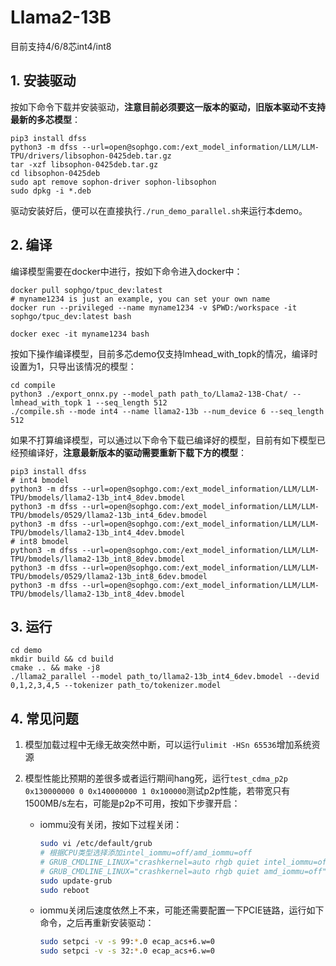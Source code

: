 # Llama2-13B
目前支持4/6/8芯int4/int8
## 1. 安装驱动
按如下命令下载并安装驱动，**注意目前必须要这一版本的驱动，旧版本驱动不支持最新的多芯模型**：
```shell
pip3 install dfss
python3 -m dfss --url=open@sophgo.com:/ext_model_information/LLM/LLM-TPU/drivers/libsophon-0425deb.tar.gz
tar -xzf libsophon-0425deb.tar.gz
cd libsophon-0425deb
sudo apt remove sophon-driver sophon-libsophon
sudo dpkg -i *.deb

```
驱动安装好后，便可以在直接执行`./run_demo_parallel.sh`来运行本demo。

## 2. 编译
编译模型需要在docker中进行，按如下命令进入docker中：
```shell
docker pull sophgo/tpuc_dev:latest
# myname1234 is just an example, you can set your own name
docker run --privileged --name myname1234 -v $PWD:/workspace -it sophgo/tpuc_dev:latest bash

docker exec -it myname1234 bash
```

按如下操作编译模型，目前多芯demo仅支持lmhead_with_topk的情况，编译时设置为1，只导出该情况的模型：
```shell
cd compile
python3 ./export_onnx.py --model_path path_to/Llama2-13B-Chat/ --lmhead_with_topk 1 --seq_length 512
./compile.sh --mode int4 --name llama2-13b --num_device 6 --seq_length 512
```

如果不打算编译模型，可以通过以下命令下载已编译好的模型，目前有如下模型已经预编译好，**注意最新版本的驱动需要重新下载下方的模型**：
```shell
pip3 install dfss
# int4 bmodel
python3 -m dfss --url=open@sophgo.com:/ext_model_information/LLM/LLM-TPU/bmodels/llama2-13b_int4_8dev.bmodel
python3 -m dfss --url=open@sophgo.com:/ext_model_information/LLM/LLM-TPU/bmodels/0529/llama2-13b_int4_6dev.bmodel
python3 -m dfss --url=open@sophgo.com:/ext_model_information/LLM/LLM-TPU/bmodels/llama2-13b_int4_4dev.bmodel
# int8 bmodel
python3 -m dfss --url=open@sophgo.com:/ext_model_information/LLM/LLM-TPU/bmodels/llama2-13b_int8_8dev.bmodel
python3 -m dfss --url=open@sophgo.com:/ext_model_information/LLM/LLM-TPU/bmodels/0529/llama2-13b_int8_6dev.bmodel
python3 -m dfss --url=open@sophgo.com:/ext_model_information/LLM/LLM-TPU/bmodels/llama2-13b_int8_4dev.bmodel
```

## 3. 运行
```shell
cd demo
mkdir build && cd build
cmake .. && make -j8
./llama2_parallel --model path_to/llama2-13b_int4_6dev.bmodel --devid 0,1,2,3,4,5 --tokenizer path_to/tokenizer.model
```

## 4. 常见问题

1) 模型加载过程中无缘无故突然中断，可以运行`ulimit -HSn 65536`增加系统资源

2) 模型性能比预期的差很多或者运行期间hang死，运行`test_cdma_p2p 0x130000000 0 0x140000000 1 0x100000`测试p2p性能，若带宽只有1500MB/s左右，可能是p2p不可用，按如下步骤开启：
    - iommu没有关闭，按如下过程关闭：
      ```bash
      sudo vi /etc/default/grub
      # 根据CPU类型选择添加intel_iommu=off/amd_iommu=off
      # GRUB_CMDLINE_LINUX="crashkernel=auto rhgb quiet intel_iommu=off"
      # GRUB_CMDLINE_LINUX="crashkernel=auto rhgb quiet amd_iommu=off"
      sudo update-grub
      sudo reboot
      ```
    - iommu关闭后速度依然上不来，可能还需要配置一下PCIE链路，运行如下命令，之后再重新安装驱动：
      ```bash
      sudo setpci -v -s 99:*.0 ecap_acs+6.w=0
      sudo setpci -v -s 32:*.0 ecap_acs+6.w=0
      ```

